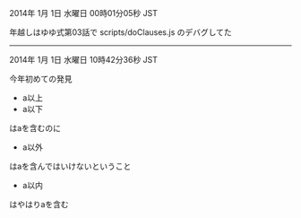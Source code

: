 2014年 1月 1日 水曜日 00時01分05秒 JST

年越しはゆゆ式第03話で scripts/doClauses.js のデバグしてた

---

2014年 1月 1日 水曜日 10時42分36秒 JST

今年初めての発見

* a以上
* a以下

はaを含むのに

* a以外

はaを含んではいけないということ

* a以内

はやはりaを含む

